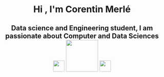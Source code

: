 <h1 align="center">
  Hi <!-- <img src="https://media.giphy.com/media/hvRJCLFzcasrR4ia7z/giphy.gif" width="40px"> -->, 
  I'm Corentin Merlé
</h1>
<h2 align="center">
  Data science and Engineering student, I am passionate about Computer and Data Sciences
  <img src="https://media.giphy.com/media/h5oSMOkaaGhvPFv0Po/giphy.gif" width="35px">
  <img src="https://media.giphy.com/media/unSNH4zXh1m7q9TbOR/giphy.gif" width="100px">
  <img src="https://media.giphy.com/media/MXvCbPrxWr3F3KVemU/giphy.gif" width="35px">
</h2>



<!--
**Corentin-tin/Corentin-tin** is a ✨ _special_ ✨ repository because its `README.md` (this file) appears on your GitHub profile.

Here are some ideas to get you started:

- 🔭 I’m currently working on ...
- 🌱 I’m currently learning ...
- 👯 I’m looking to collaborate on ...
- 🤔 I’m looking for help with ...
- 💬 Ask me about ...
- 📫 How to reach me: ...
- 😄 Pronouns: ...
- ⚡ Fun fact: ...
-->
